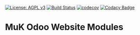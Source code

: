 [![License: AGPL v3](https://img.shields.io/badge/License-AGPL%20v3-blue.svg)](https://www.gnu.org/licenses/agpl-3.0)
[![Build Status](https://travis-ci.org/muk-it/muk_website.svg?branch=10.0)](https://travis-ci.org/muk-it/muk_website)
[![codecov](https://codecov.io/gh/muk-it/muk_website/branch/10.0/graph/badge.svg)](https://codecov.io/gh/muk-it/muk_website)
[![Codacy Badge](https://api.codacy.com/project/badge/Grade/d2a8b92329924cc8a5c1121282341145)](https://www.codacy.com/app/keshrath/muk_website?utm_source=github.com&amp;utm_medium=referral&amp;utm_content=muk-it/muk_website&amp;utm_campaign=Badge_Grade)

# MuK Odoo Website Modules
